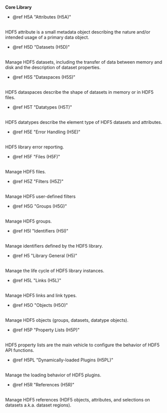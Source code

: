 <b>Core Library</b>

- @ref H5A "Attributes (H5A)"
<br />
HDF5 attribute is a small metadata object describing the nature and/or intended usage of a primary data object.

- @ref H5D "Datasets (H5D)"
<br />
Manage HDF5 datasets, including the transfer of data between memory and disk and the description of dataset properties.

- @ref H5S "Dataspaces (H5S)"
<br />
HDF5 dataspaces describe the shape of datasets in memory or in HDF5 files.

- @ref H5T "Datatypes (H5T)"
<br />
HDF5 datatypes describe the element type of HDF5 datasets and attributes.

- @ref H5E "Error Handling (H5E)"
<br />
HDF5 library error reporting.

- @ref H5F "Files (H5F)"
<br />
Manage HDF5 files.

- @ref H5Z "Filters (H5Z)"
<br />
Manage HDF5 user-defined filters

- @ref H5G "Groups (H5G)"
<br />
Manage HDF5 groups.

- @ref H5I "Identifiers (H5I)"
<br />
Manage identifiers defined by the HDF5 library.

- @ref H5 "Library General (H5)"
<br />
Manage the life cycle of HDF5 library instances.

- @ref H5L "Links (H5L)"
<br />
Manage HDF5 links and link types.

- @ref H5O "Objects (H5O)"
<br />
Manage HDF5 objects (groups, datasets, datatype objects).

- @ref H5P "Property Lists (H5P)"
<br />
HDF5 property lists are the main vehicle to configure the behavior of HDF5 API functions.

- @ref H5PL "Dynamically-loaded Plugins (H5PL)"
<br />
Manage the loading behavior of HDF5 plugins.

- @ref H5R "References (H5R)"
<br />
Manage HDF5 references (HDF5 objects, attributes, and selections on datasets a.k.a. dataset regions).
